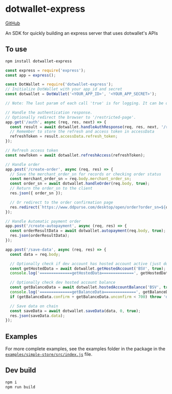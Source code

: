 # dotwallet-express

[GitHub](https://github.com/dotwallet/dotwallet-express)

An SDK for quickly building an express server that uses dotwallet's APIs

## To use

```bash
npm install dotwallet-express
```

```js
const express = require('express');
const app = express();

const DotWallet = require('dotwallet-express');
// Initialize DotWallet with your app_id and secret
const dotwallet = DotWallet('<YOUR_APP_ID>', '<YOUR_APP_SECRET>');

// Note: The last param of each call 'true' is for logging. It can be omitted if you don't want to see logs.

// Handle the authentication response.
// Optionally redirect the browser to '/restricted-page'.
app.get('/auth', async (req, res, next) => {
  const result = await dotwallet.handleAuthResponse(req, res, next, '/restricted-page', true);
  // Remember to store the refresh and access token in accessData
  refreshToken = result.accessData.refresh_token;
});

// Refresh access token
const newToken = await dotwallet.refreshAccess(refreshToken);

// Handle order
app.post('/create-order', async (req, res) => {
  // Save the merchant_order_sn for records or checking order status
  const merchant_order_sn = req.body.merchant_order_sn;
  const order_sn = await dotwallet.handleOrder(req.body, true);
  // Return the order_sn to the client
  res.json({ order_sn });

  // Or redirect to the order confirmation page
  res.redirect(`https://www.ddpurse.com/desktop/open/order?order_sn=${order_sn}`);
});

// Handle Automatic payment order
app.post('/create-autopayment', async (req, res) => {
  const orderResultData = await dotwallet.autopayment(req.body, true);
  res.json(orderResultData);
});

app.post('/save-data', async (req, res) => {
  const data = req.body;

  // Optionally check if dev account has hosted account active (just do this once during testing)
  const getHostedData = await dotwallet.getHostedAccount('BSV', true);
  console.log('==============getHostedData==============', getHostedData);

  // Optionally check dev hosted account balance
  const getBalanceData = await dotwallet.hostedAccountBalance('BSV', true);
  console.log('==============getBalanceData==============', getBalanceData);
  if (getBalanceData.confirm + getBalanceData.unconfirm < 700) throw 'developer wallet balance too low';

  // Save data on chain
  const saveData = await dotwallet.saveData(data, 0, true);
  res.json(saveData.data);
});
```

## Examples

For more complete examples, see the examples folder in the package in the [`examples/simple-store/src/index.js`](https://github.com/dotwallet/dotwallet-express/blob/master/src/index.ts) file.

## Dev build

```bash
npm i
npm run build
```

